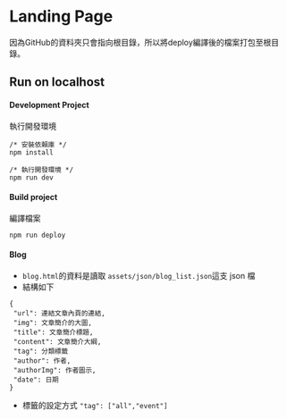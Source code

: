  # Landing Page
 
 因為GitHub的資料夾只會指向根目錄，所以將deploy編譯後的檔案打包至根目錄。

## Run on localhost

#### Development Project
執行開發環境

```
/* 安裝依賴庫 */
npm install

/* 執行開發環境 */
npm run dev
```

#### Build project
編譯檔案
```
npm run deploy
```

#### Blog
 - `blog.html`的資料是讀取 `assets/json/blog_list.json`這支 json 檔
 - 結構如下
 ```
{
  "url": 連結文章內頁的連結,
  "img": 文章簡介的大圖,
  "title": 文章簡介標題,
  "content": 文章簡介大綱,
  "tag": 分類標籤
  "author": 作者,
  "authorImg": 作者圖示,
  "date": 日期
}
 ```
 - 標籤的設定方式 `"tag": ["all","event"]`